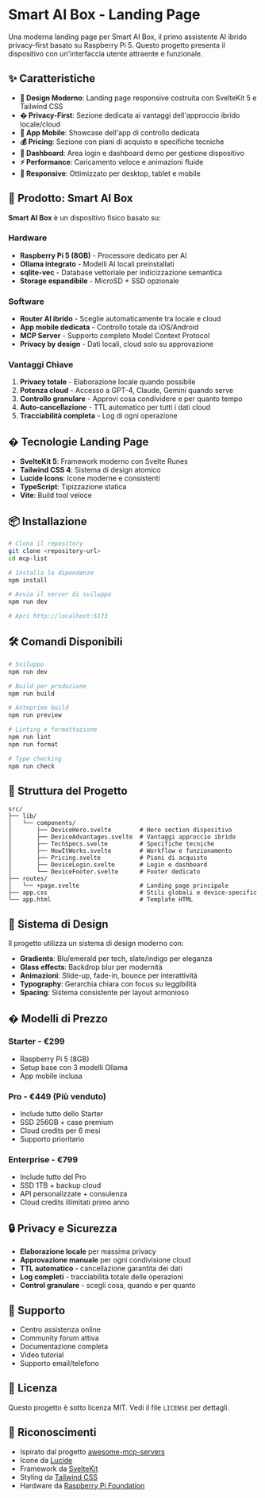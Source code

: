 # Smart AI Box - Landing Page

Una moderna landing page per Smart AI Box, il primo assistente AI ibrido privacy-first basato su Raspberry Pi 5. Questo progetto presenta il dispositivo con un'interfaccia utente attraente e funzionale.

## ✨ Caratteristiche

- **🎨 Design Moderno**: Landing page responsive costruita con SvelteKit 5 e Tailwind CSS
- **�️ Privacy-First**: Sezione dedicata ai vantaggi dell'approccio ibrido locale/cloud
- **📱 App Mobile**: Showcase dell'app di controllo dedicata
- **💰 Pricing**: Sezione con piani di acquisto e specifiche tecniche
- **👤 Dashboard**: Area login e dashboard demo per gestione dispositivo
- **⚡ Performance**: Caricamento veloce e animazioni fluide
- **📱 Responsive**: Ottimizzato per desktop, tablet e mobile

## 🚀 Prodotto: Smart AI Box

**Smart AI Box** è un dispositivo fisico basato su:

### Hardware

- **Raspberry Pi 5 (8GB)** - Processore dedicato per AI
- **Ollama integrato** - Modelli AI locali preinstallati
- **sqlite-vec** - Database vettoriale per indicizzazione semantica
- **Storage espandibile** - MicroSD + SSD opzionale

### Software

- **Router AI ibrido** - Sceglie automaticamente tra locale e cloud
- **App mobile dedicata** - Controllo totale da iOS/Android
- **MCP Server** - Supporto completo Model Context Protocol
- **Privacy by design** - Dati locali, cloud solo su approvazione

### Vantaggi Chiave

1. **Privacy totale** - Elaborazione locale quando possibile
2. **Potenza cloud** - Accesso a GPT-4, Claude, Gemini quando serve
3. **Controllo granulare** - Approvi cosa condividere e per quanto tempo
4. **Auto-cancellazione** - TTL automatico per tutti i dati cloud
5. **Tracciabilità completa** - Log di ogni operazione

## �️ Tecnologie Landing Page

- **SvelteKit 5**: Framework moderno con Svelte Runes
- **Tailwind CSS 4**: Sistema di design atomico
- **Lucide Icons**: Icone moderne e consistenti
- **TypeScript**: Tipizzazione statica
- **Vite**: Build tool veloce

## 📦 Installazione

```bash
# Clona il repository
git clone <repository-url>
cd mcp-list

# Installa le dipendenze
npm install

# Avvia il server di sviluppo
npm run dev

# Apri http://localhost:5173
```

## 🛠️ Comandi Disponibili

```bash
# Sviluppo
npm run dev

# Build per produzione
npm run build

# Anteprima build
npm run preview

# Linting e formattazione
npm run lint
npm run format

# Type checking
npm run check
```

## 📁 Struttura del Progetto

```
src/
├── lib/
│   └── components/
│       ├── DeviceHero.svelte        # Hero section dispositivo
│       ├── DeviceAdvantages.svelte  # Vantaggi approccio ibrido
│       ├── TechSpecs.svelte         # Specifiche tecniche
│       ├── HowItWorks.svelte        # Workflow e funzionamento
│       ├── Pricing.svelte           # Piani di acquisto
│       ├── DeviceLogin.svelte       # Login e dashboard
│       └── DeviceFooter.svelte      # Footer dedicato
├── routes/
│   └── +page.svelte                 # Landing page principale
├── app.css                          # Stili globali e device-specific
└── app.html                         # Template HTML
```

## 🎨 Sistema di Design

Il progetto utilizza un sistema di design moderno con:

- **Gradients**: Blu/emerald per tech, slate/indigo per eleganza
- **Glass effects**: Backdrop blur per modernità
- **Animazioni**: Slide-up, fade-in, bounce per interattività
- **Typography**: Gerarchia chiara con focus su leggibilità
- **Spacing**: Sistema consistente per layout armonioso

## � Modelli di Prezzo

### Starter - €299

- Raspberry Pi 5 (8GB)
- Setup base con 3 modelli Ollama
- App mobile inclusa

### Pro - €449 (Più venduto)

- Include tutto dello Starter
- SSD 256GB + case premium
- Cloud credits per 6 mesi
- Supporto prioritario

### Enterprise - €799

- Include tutto del Pro
- SSD 1TB + backup cloud
- API personalizzate + consulenza
- Cloud credits illimitati primo anno

## 🔒 Privacy e Sicurezza

- **Elaborazione locale** per massima privacy
- **Approvazione manuale** per ogni condivisione cloud
- **TTL automatico** - cancellazione garantita dei dati
- **Log completi** - tracciabilità totale delle operazioni
- **Control granulare** - scegli cosa, quando e per quanto

## 🤝 Supporto

- Centro assistenza online
- Community forum attiva
- Documentazione completa
- Video tutorial
- Supporto email/telefono

## 📄 Licenza

Questo progetto è sotto licenza MIT. Vedi il file `LICENSE` per dettagli.

## 🙏 Riconoscimenti

- Ispirato dal progetto [awesome-mcp-servers](https://github.com/punkpeye/awesome-mcp-servers)
- Icone da [Lucide](https://lucide.dev/)
- Framework da [SvelteKit](https://kit.svelte.dev/)
- Styling da [Tailwind CSS](https://tailwindcss.com/)
- Hardware da [Raspberry Pi Foundation](https://www.raspberrypi.org/)
